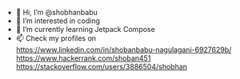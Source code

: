 - 👋 Hi, I’m @shobhanbabu
- 👀 I’m interested in coding
- 🌱 I’m currently learning Jetpack Compose
- 📫 Check my profiles on <br>
      https://www.linkedin.com/in/shobanbabu-nagulagani-6927629b/<br>
      https://www.hackerrank.com/shoban451<br>
      https://stackoverflow.com/users/3886504/shobhan<br>
